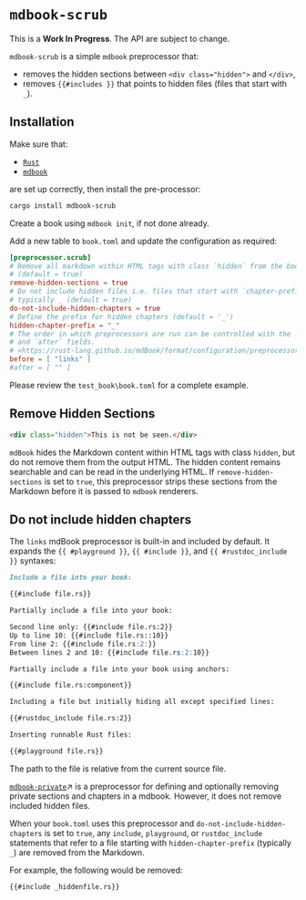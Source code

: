 # `mdbook-scrub`

This is a **Work In Progress**. The API are subject to change.

`mdbook-scrub` is a simple `mdbook` preprocessor that:

- removes the hidden sections between `<div class="hidden">` and `</div>`,
- removes `{{#includes }}` that points to hidden files (files that start with `_`).

## Installation

Make sure that:

- [`Rust`][rust-lang]
- [`mdbook`][mdbook]

are set up correctly, then install the pre-processor:

```sh
cargo install mdbook-scrub
```

Create a book using `mdbook init`, if not done already.

Add a new table to `book.toml` and update the configuration as required:

```toml
[preprocessor.scrub]
# Remove all markdown within HTML tags with class `hidden` from the book
# (default = true)
remove-hidden-sections = true
# Do not include hidden files i.e. files that start with `chapter-prefix` below,
# typically _ (default = true)
do-not-include-hidden-chapters = true
# Define the prefix for hidden chapters (default = '_')
hidden-chapter-prefix = "_"
# The order in which preprocessors are run can be controlled with the `before`
# and `after` fields.
# <https://rust-lang.github.io/mdBook/format/configuration/preprocessors.html>
before = [ "links" ]
#after = [ "" ]
```

Please review the `test_book\book.toml` for a complete example.

## Remove Hidden Sections

```html
<div class="hidden">This is not be seen.</div>
```

`mdBook` hides the Markdown content within HTML tags with class `hidden`,
but do not remove them from the output HTML.
The hidden content remains searchable and can be read in the underlying HTML.
If `remove-hidden-sections` is set to `true`, this preprocessor strips these sections
from the Markdown before it is passed to `mdbook` renderers.

## Do not include hidden chapters

The `links` mdBook preprocessor is built-in and included by default.
It expands the `{{ #playground }}`, `{{ #include }}`,
and `{{ #rustdoc_include }}` syntaxes:

```md
Include a file into your book:

{{#include file.rs}}

Partially include a file into your book:

Second line only: {{#include file.rs:2}}
Up to line 10: {{#include file.rs::10}}
From line 2: {{#include file.rs:2:}}
Between lines 2 and 10: {{#include file.rs:2:10}}

Partially include a file into your book using anchors:

{{#include file.rs:component}}

Including a file but initially hiding all except specified lines:

{{#rustdoc_include file.rs:2}}

Inserting runnable Rust files:

{{#playground file.rs}}
```

The path to the file is relative from the current source file.

[`mdbook-private`][c~mdbook-private~repo]↗ is a preprocessor
for defining and optionally removing private sections and chapters in a mdbook.
However, it does not remove included hidden files.

When your `book.toml` uses this preprocessor and `do-not-include-hidden-chapters`
is set to `true`, any `include`, `playground`, or `rustdoc_include` statements
that refer to a file starting with `hidden-chapter-prefix` (typically `_`)
are removed from the Markdown.

For example, the following would be removed:

```markdown
{{#include _hiddenfile.rs}}
```

[mdbook]: https://github.com/rust-lang/mdBook
[rust-lang]: https://rust-lang.org
[c~mdbook-private~repo]: https://github.com/RealAtix/mdbook-private

